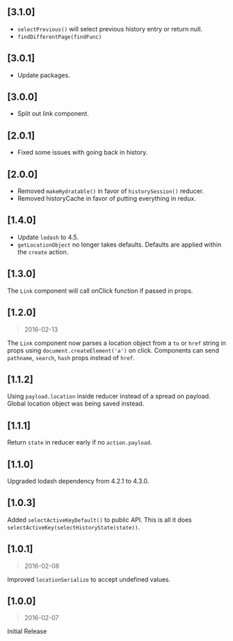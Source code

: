 ## [3.1.0]

* `selectPrevious()` will select previous history entry or return null.
* `findDifferentPage(findFunc)`

## [3.0.1]

* Update packages.

## [3.0.0]

* Split out link component.

## [2.0.1]

* Fixed some issues with going back in history.

## [2.0.0]

* Removed `makeHydratable()` in favor of `historySession()` reducer.
* Removed historyCache in favor of putting everything in redux.

## [1.4.0]

* Update `lodash` to 4.5.
* `getLocationObject` no longer takes defaults. Defaults are applied within the `create` action.

## [1.3.0]

The `Link` component will call onClick function if passed in props.

## [1.2.0]
> 2016-02-13

The `Link` component now parses a location object from a `to` or `href` string in props using `document.createElement('a')` on click. Components can send `pathname`, `search`, `hash` props instead of `href`.

## [1.1.2]

Using `payload.location` inside reducer instead of a spread on payload. Global location object was being saved instead.

## [1.1.1]

Return `state` in reducer early if no `action.payload`.

## [1.1.0]

Upgraded lodash dependency from 4.2.1 to 4.3.0.

## [1.0.3]

Added `selectActiveKeyDefault()` to public API. This is all it does `selectActiveKey(selectHistoryState(state))`.

## [1.0.1]
> 2016-02-08

Improved `locationSerialize` to accept undefined values.

## [1.0.0]
> 2016-02-07

Initial Release
